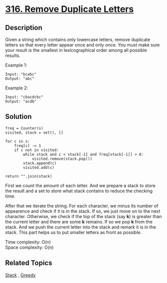 # [316. Remove Duplicate Letters](https://leetcode.com/problems/remove-duplicate-letters)

## Description

Given a string which contains only lowercase letters, remove duplicate letters so that every letter appear once and only once. You must make sure your result is the smallest in lexicographical order among all possible results.

Example 1:

```
Input: "bcabc"
Output: "abc"
```

Example 2:

```
Input: "cbacdcbc"
Output: "acdb"
```

## Solution

```
freq = Counter(s)
visited, stack = set(), []
    
for c in s:
    freq[c] -= 1
    if c not in visited:                
        while stack and c < stack[-1] and freq[stack[-1]] > 0:
            visited.remove(stack.pop())
        stack.append(c)
        visited.add(c)
    
return "".join(stack)
```

First we count the amount of each letter. And we prepare a stack to store the result and a set to store what stack contains to reduce the checking time.

After that we iterate the string. For each character, we minus its number of appearence and check if it is in the stack. If so, we just move on to the next character. Otherwise, we check if the top of the stack (say **k**) is greater than the current letter and there are some **k** remains. If so we pop **k** from the stack. And we push the current letter into the stack and remark it is in the stack. This part helps us to put smaller letters as front as possible.

Time complexity: O(n)<br>
Space complexity: O(n)

## Related Topics

[Stack](https://leetcode.com/tag/stack/) , [Greedy](https://leetcode.com/tag/greedy/) 